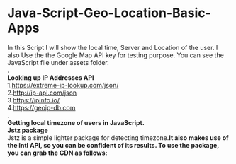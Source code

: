 # Java-Script-Geo-Location-Basic-Apps<br>
In this Script I will show the local time, Server and Location of the user. I also Use the the Google Map API key for testing purpose. You can see the JavaScript file under assets folder.<br>
.<br>
<b>Looking up IP Addresses API</b><br>
1.https://extreme-ip-lookup.com/json/<br>
2.http://ip-api.com/json<br>
3.https://ipinfo.io/<br>
4.https://geoip-db.com<br>
.<br>
<b>Getting local timezone of users in JavaScript.</b><br>
<b>Jstz package</b><br>
Jstz is a simple lighter package for detecting timezone.<b>It also makes use of the Intl API, so you can be confident of its results. To use the package, you can grab the CDN as follows:<br>
<script src="https://cdnjs.cloudflare.com/ajax/libs/jstimezonedetect/1.0.6/jstz.min.js"></script>

